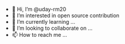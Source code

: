 - 👋 Hi, I’m @uday-rm20
- 👀 I’m interested in open source contribution 
- 🌱 I’m currently learning ...
- 💞️ I’m looking to collaborate on ...
- 📫 How to reach me ...

<!---
uday-rm20/uday-rm20 is a ✨ special ✨ repository because its `README.md` (this file) appears on your GitHub profile.
You can click the Preview link to take a look at your changes.
--->
